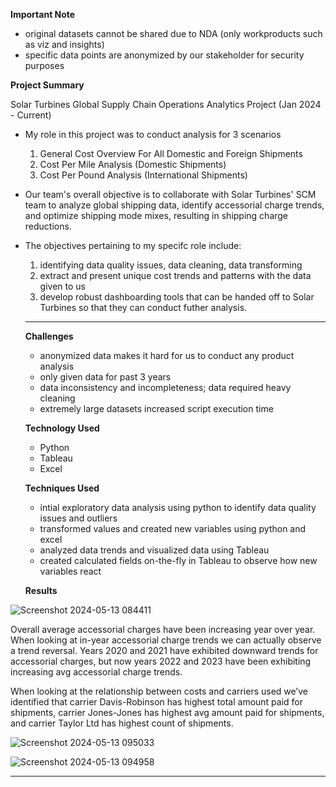 **Important Note**

- original datasets cannot be shared due to NDA (only workproducts such as viz and insights)
- specific data points are anonymized by our stakeholder for security purposes 

**Project Summary**

Solar Turbines Global Supply Chain Operations Analytics Project (Jan 2024 - Current)

- My role in this project was to conduct analysis for 3 scenarios
  1) General Cost Overview For All Domestic and Foreign Shipments
  2) Cost Per Mile Analysis (Domestic Shipments)
  3) Cost Per Pound Analysis (International Shipments) 

- Our team's overall objective is to collaborate with Solar Turbines' SCM team to analyze global shipping data, identify accessorial charge trends, and optimize shipping mode mixes, resulting in shipping charge reductions.
  
- The objectives pertaining to my specifc role include:
  1) identifying data quality issues, data cleaning, data transforming 
  2) extract and present unique cost trends and patterns with the data given to us
  3) develop robust dashboarding tools that can be handed off to Solar Turbines so that they can conduct futher analysis. 

  ________________________
  **Challenges**
  - anonymized data makes it hard for us to conduct any product analysis
  - only given data for past 3 years
  - data inconsistency and incompleteness; data required heavy cleaning
  - extremely large datasets increased script execution time
 
  **Technology Used**
  - Python
  - Tableau
  - Excel

  **Techniques Used**
  - intial exploratory data analysis using python to identify data quality issues and outliers
  - transformed values and created new variables using python and excel
  - analyzed data trends and visualized data using Tableau
  - created calculated fields on-the-fly in Tableau to observe how new variables react

  **Results**

![Screenshot 2024-05-13 084411](https://github.com/samgeles/Solar-Turbines/assets/143467895/bc4e68fb-e056-4d2b-a4b7-165ca528675b)

Overall average accessorial charges have been increasing year over year. When looking at in-year accessorial charge trends we can actually observe a trend reversal. Years 2020 and 2021 have exhibited downward trends for accessorial charges, but now years 2022 and 2023 have been exhibiting increasing avg accessorial charge trends.

When looking at the relationship between costs and carriers used we’ve identified that carrier Davis-Robinson has highest total amount paid for shipments, carrier Jones-Jones has highest avg amount paid for shipments, and carrier Taylor Ltd has highest count of shipments. 


![Screenshot 2024-05-13 095033](https://github.com/samgeles/Solar-Turbines/assets/143467895/51568f8b-de81-40f1-83c3-ebe5f4a9b060)



![Screenshot 2024-05-13 094958](https://github.com/samgeles/Solar-Turbines/assets/143467895/07c1e40f-188a-4057-8b9b-dcbfa8a640ac)


  ________________________



